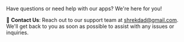 Have questions or need help with our apps? We're here for you!

📧 **Contact Us**: Reach out to our support team at [shrekdad@gmail.com](mailto:shrekdad@gmail.com).  
We'll get back to you as soon as possible to assist with any issues or inquiries.
